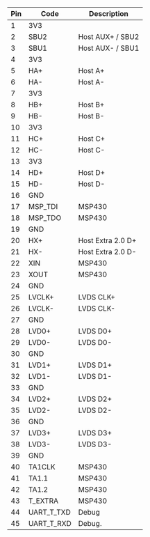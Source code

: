 
| Pin | Code       | Description                              | 
|-----|------------|------------------------------------------|
|  1  | 3V3        |                                          |
|  2  | SBU2       | Host AUX+ / SBU2                     |
|  3  | SBU1       | Host AUX- / SBU1                     |
|  4  | 3V3        |                                          |
|  5  | HA+        | Host A+                     |
|  6  | HA-        | Host A-                     |
|  7  | 3V3        |                                          |
|  8  | HB+        | Host B+                     |
|  9  | HB-        | Host B-                     |
| 10  | 3V3        |                                          |
| 11  | HC+        | Host C+                     |
| 12  | HC-        | Host C-                     |
| 13  | 3V3        |                                          |
| 14  | HD+        | Host D+                     |
| 15  | HD-        | Host D-                     |
| 16  | GND        |                                          |
| 17  | MSP_TDI    | MSP430                     |
| 18  | MSP_TDO    | MSP430                     |
| 19  | GND        |                     |
| 20  | HX+        | Host Extra 2.0 D+                     |
| 21  | HX-        | Host Extra 2.0 D-                     |
| 22  | XIN        | MSP430    |
| 23  | XOUT       | MSP430     |
| 24  | GND        |                                          |
| 25  | LVCLK+     | LVDS CLK+                      |
| 26  | LVCLK-     | LVDS CLK-                      |
| 27  | GND        |                     |
| 28  | LVD0+      | LVDS D0+                      |
| 29  | LVD0-      | LVDS D0-                      |
| 30  | GND        |                     |
| 31  | LVD1+      | LVDS D1+                      |
| 32  | LVD1-      | LVDS D1-                      |
| 33  | GND        |                     |
| 34  | LVD2+      | LVDS D2+                      |
| 35  | LVD2-      | LVDS D2-                      |
| 36  | GND        |                     |
| 37  | LVD3+      | LVDS D3+                      |
| 38  | LVD3-      | LVDS D3-                      |
| 39  | GND        |                     |
| 40  | TA1CLK     | MSP430    |
| 41  | TA1.1      | MSP430    |
| 42  | TA1.2      | MSP430    |
| 43  | T_EXTRA    | MSP430    |
| 44  | UART_T_TXD | Debug  |                                    |         |      | GP0.   |
| 45  | UART_T_RXD | Debug. |                                    |         |      | GP1    |